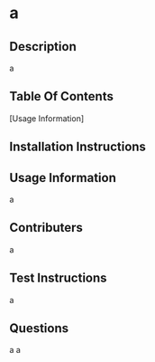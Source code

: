 # a

## Description
a

## Table Of Contents
[Usage Information]

## Installation Instructions

## Usage Information
a

## Contributers
a

## Test Instructions
a

## Questions
a
a

